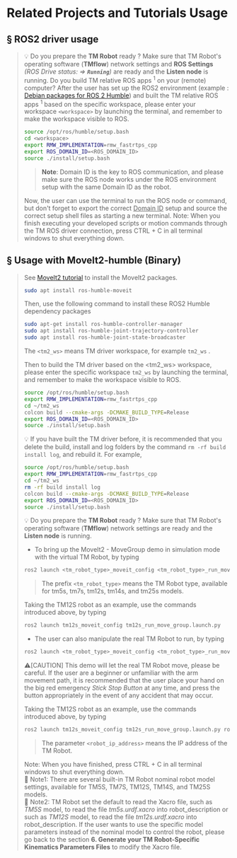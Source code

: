 # __Related Projects and Tutorials Usage__
## &sect; ROS2 driver usage
> 
> :bulb: Do you prepare the __TM Robot__ ready ? Make sure that TM Robot's operating software (__TMflow__) network settings and __ROS Settings__ _(ROS Drive status: &rArr; __`Running`__)_ are ready and the __Listen node__ is running. Do you build TM relative ROS apps <sup>1</sup> on your (remote) computer?
> After the user has set up the ROS2 environment (example : [Debian packages for ROS 2 Humble](https://docs.ros.org/en/humble/Installation/Ubuntu-Install-Debians.html)) and built the TM relative ROS apps <sup>1</sup>  based on the specific workspace, please enter your workspace `<workspace>` by launching the terminal, and remember to make the workspace visible to ROS. 
>
>
> ```bash
> source /opt/ros/humble/setup.bash
> cd <workspace>
> export RMW_IMPLEMENTATION=rmw_fastrtps_cpp
> export ROS_DOMAIN_ID=<ROS_DOMAIN_ID>
> source ./install/setup.bash
> ```
>> **Note**: Domain ID is the key to ROS communication, and please make sure the ROS node works under the ROS environment setup with the same Domain ID as the robot.
>
> Now, the user can use the terminal to run the ROS node or command, but don't forget to export the correct <u>Domain ID</u> setup and source the correct setup shell files as starting a new terminal.
> Note: When you finish executing your developed scripts or motion commands through the TM ROS driver connection, press CTRL + C in all terminal windows to shut everything down.

## &sect; Usage with MoveIt2-humble (Binary)
>
> See [MoveIt2 tutorial](https://moveit.ros.org/install-moveit2/binary/) to install the MoveIt2 packages.<br/>
> ```bash
> sudo apt install ros-humble-moveit
> ```
> Then, use the following command to install these ROS2 Humble dependency packages
> ```bash
> sudo apt-get install ros-humble-controller-manager
> sudo apt install ros-humble-joint-trajectory-controller
> sudo apt install ros-humble-joint-state-broadcaster
> ```
>
>
> The `<tm2_ws>` means TM driver workspace, for example `tm2_ws` .<br/>
>
>
> Then to build the TM driver based on the <tm2_ws> workspace, please enter the specific workspace `tm2_ws` by launching the terminal, and remember to make the workspace visible to ROS.<br/>
>
>
> ```bash
> source /opt/ros/humble/setup.bash
> export RMW_IMPLEMENTATION=rmw_fastrtps_cpp
> cd ~/tm2_ws
> colcon build --cmake-args -DCMAKE_BUILD_TYPE=Release
> export ROS_DOMAIN_ID=<ROS_DOMAIN_ID>
> source ./install/setup.bash
> ```
>
> :bulb: If you have built the TM driver before, it is recommended that you delete the build, install and log folders by the command `rm -rf build install log`, and rebuild it. For example,<br/>
>
>
> ```bash
> source /opt/ros/humble/setup.bash
> export RMW_IMPLEMENTATION=rmw_fastrtps_cpp
> cd ~/tm2_ws
> rm -rf build install log
> colcon build --cmake-args -DCMAKE_BUILD_TYPE=Release
> export ROS_DOMAIN_ID=<ROS_DOMAIN_ID>
> source ./install/setup.bash
> ```
>
> :bulb: Do you prepare the __TM Robot__ ready ? Make sure that TM Robot's operating software (__TMflow__) network settings are ready and the __Listen node__ is running.<br/>
>
> * To bring up the MoveIt2 - MoveGroup demo in simulation mode with the virtual TM Robot, by typing<br/>
>
>
> ```bash
> ros2 launch <tm_robot_type>_moveit_config <tm_robot_type>_run_move_group.launch.py
> ```
>
>> The prefix `<tm_robot_type>` means the TM Robot type, available for tm5s, tm7s, tm12s, tm14s, and tm25s models.
>
> Taking the TM12S robot as an example, use the commands introduced above, by typing
> ```bash
> ros2 launch tm12s_moveit_config tm12s_run_move_group.launch.py
> ```
>
> * The user can also manipulate the real TM Robot to run, by typing<br/>
>
> ```bash
> ros2 launch <tm_robot_type>_moveit_config <tm_robot_type>_run_move_group.launch.py robot_ip:=<robot_ip_address>
> ```
> :warning:[CAUTION] This demo will let the real TM Robot move, please be careful. If the user are a beginner or unfamiliar with the arm movement path, it is recommended that the user place your hand on the big red emergency _Stick Stop Button_ at any time, and press the button appropriately in the event of any accident that may occur.<br/>
>
> Taking the TM12S robot as an example, use the commands introduced above, by typing<br/>
>
> ```bash
> ros2 launch tm12s_moveit_config tm12s_run_move_group.launch.py robot_ip:=<robot_ip_address>
> ```
>
>> The parameter `<robot_ip_address>` means the IP address of the TM Robot.<br/>
>
> Note: When you have finished, press CTRL + C in all terminal windows to shut everything down.<br/>
> :bookmark_tabs: Note1: There are several built-in TM Robot nominal robot model settings, available for TM5S, TM7S, TM12S, TM14S, and TM25S models.<br/>
> :bookmark_tabs: Note2: TM Robot set the default to read the Xacro file, such as _TM5S_ model, to read the file _tm5s.urdf.xacro_ into robot_description or such as _TM12S_ model, to read the file _tm12s.urdf.xacro_ into robot_description. If the user wants to use the specific model parameters instead of the nominal model to control the robot, please go back to the section __6. Generate your TM Robot-Specific Kinematics Parameters Files__ to modify the Xacro file.<br/>
<div> </div>

